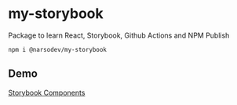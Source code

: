 # my-storybook

Package to learn React, Storybook, Github Actions and NPM Publish

```
npm i @narsodev/my-storybook
```

## Demo
[Storybook Components](https://narsodev.github.io/udemy-react-pro-storybook)